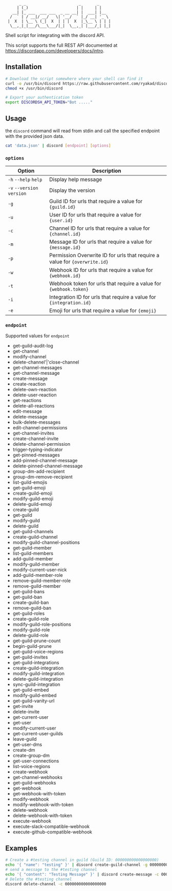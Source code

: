 ```
      _ _                       _       _
     | (_)                     | |     | |
   __| |_ ___  ___ ___  _ __ __| |  ___| |__
  /  ` | / __|/ __/   \| '__/  ` |_/ __| '_ \
 |  X  | \__ \ (_|  X  | | |  X  |_\__ \ | | |
  \__,_|_|___/\___\___/|_|  \__,_| |___/_| |_|
  ```

Shell script for integrating with the discord API.

This script supports the full REST API documented at <https://discordapp.com/developers/docs/intro>.

## Installation

```sh
# Download the script somewhere where your shell can find it
curl -o /usr/bin/discord https://raw.githubusercontent.com/ryakad/discord-sh/develop/bin/discord
chmod +x /usr/bin/discord

# Export your authentication token
export DISCORDSH_API_TOKEN="Bot ....."
```

## Usage

the `discord` command will read from stdin and call the specified endpoint with the provided json data.

```sh
cat 'data.json' | discord [endpoint] [options]
```

### `options`

| Option | Description |
| --- | --- |
| `-h` `--help` `help` | Display help message |
| `-v` `--version` `version` | Display the version |
| `-g` | Guild ID for urls that require a value for `{guild.id}` |
| `-u` | User ID for urls that require a value for `{user.id}` |
| `-c` | Channel ID for urls that require a value for `{channel.id}` |
| `-m` | Message ID for urls that require a value for `{message.id}` |
| `-p` | Permission Overwrite ID for urls that require a value for `{overwrite.id}` |
| `-w` | Webhook ID for urls that require a value for `{webhook.id}` |
| `-t` | Webhook token for urls that require a value for `{webhook.token}` |
| `-i` | Integration ID for urls that require a value for `{integration.id}` |
| `-e` | Emoji for urls that require a value for `{emoji}` |

### `endpoint`

Supported values for `endpoint`

* get-guild-audit-log
* get-channel
* modify-channel
* delete-channel'|'close-channel
* get-channel-messages
* get-channel-message
* create-message
* create-reaction
* delete-own-reaction
* delete-user-reaction
* get-reactions
* delete-all-reactions
* edit-message
* delete-message
* bulk-delete-messages
* edit-channel-permissions
* get-channel-invites
* create-channel-invite
* delete-channel-permission
* trigger-typing-indicator
* get-pinned-messages
* add-pinned-channel-message
* delete-pinned-channel-message
* group-dm-add-recipient
* group-dm-remove-recipient
* list-guild-emojis
* get-guild-emoji
* create-guild-emoji
* modify-guild-emoji
* delete-guild-emoji
* create-guild
* get-guild
* modify-guild
* delete-guild
* get-guild-channels
* create-guild-channel
* modify-guild-channel-positions
* get-guild-member
* list-guild-members
* add-guild-member
* modify-guild-member
* modify-current-user-nick
* add-guild-member-role
* remove-guild-member-role
* remove-guild-member
* get-guild-bans
* get-guild-ban
* create-guild-ban
* remove-guild-ban
* get-guild-roles
* create-guild-role
* modify-guild-role-positions
* modify-guild-role
* delete-guild-role
* get-guild-prune-count
* begin-guild-prune
* get-guild-voice-regions
* get-guild-invites
* get-guild-integrations
* create-guild-integration
* modify-guild-integration
* delete-guild-integration
* sync-guild-integration
* get-guild-embed
* modify-guild-embed
* get-guild-vanity-url
* get-invite
* delete-invite
* get-current-user
* get-user
* modify-current-user
* get-current-user-guilds
* leave-guild
* get-user-dms
* create-dm
* create-group-dm
* get-user-connections
* list-voice-regions
* create-webhook
* get-channel-webhooks
* get-guild-webhooks
* get-webhook
* get-webhook-with-token
* modify-webhook
* modify-webhook-with-token
* delete-webhook
* delete-webhook-with-token
* execute-webhook
* execute-slack-compatible-webhook
* execute-github-compatible-webhook

## Examples

```sh
# Create a #testing channel in guild (Guild ID: 000000000000000000)
echo '{ "name": "testing" }' | discord create-guild-channel -g 000000000000000000
# send a message to the #testing channel
echo '{ "content": "Testing Message" }' | discord create-message -c 000000000000000000
# Delete the #testing channel
discord delete-channel -c 000000000000000000
```

